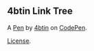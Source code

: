 4btin Link Tree
---------------


A [Pen](https://codepen.io/4btin/pen/yLQbEON) by [4btin](https://codepen.io/4btin) on [CodePen](https://codepen.io).

[License](https://codepen.io/license/pen/yLQbEON).